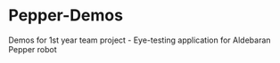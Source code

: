 # Pepper-Demos
Demos for 1st year team project - Eye-testing application for Aldebaran Pepper robot
